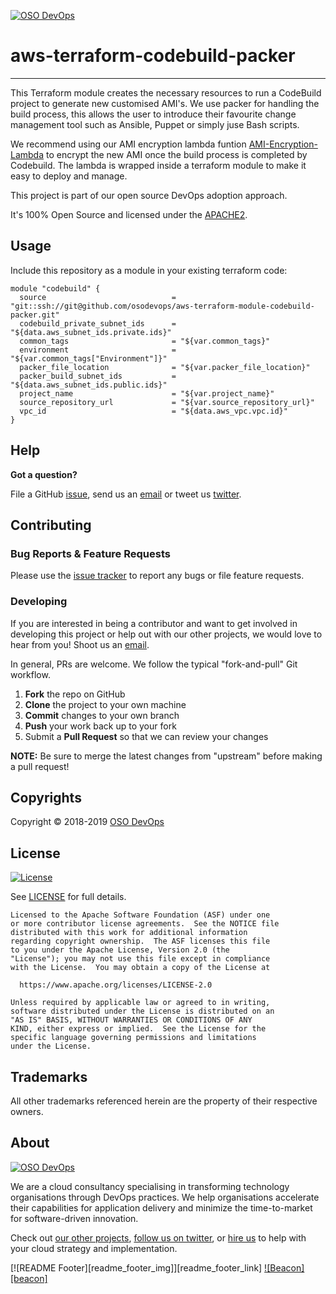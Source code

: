 [![OSO DevOps][logo]](https://osodevops.io)

# aws-terraform-codebuild-packer

---

This Terraform module creates the necessary resources to run a CodeBuild project to generate new customised AMI's. We use packer for handling the build process, this allows the user to introduce their favourite change management tool such as Ansible, Puppet or simply juse Bash scripts. 

We recommend using our AMI encryption lambda funtion [AMI-Encryption-Lambda](https://github.com/osodevops/aws-lambda-encrypt-ami) to encrypt the new AMI once the build process is completed by Codebuild. The lambda is wrapped inside a terraform module to make it easy to deploy and manage. 

This project is part of our open source DevOps adoption approach. 

It's 100% Open Source and licensed under the [APACHE2](LICENSE).

## Usage

Include this repository as a module in your existing terraform code:
```hcl
module "codebuild" {
  source                            = "git::ssh://git@github.com/osodevops/aws-terraform-module-codebuild-packer.git"
  codebuild_private_subnet_ids      = "${data.aws_subnet_ids.private.ids}"
  common_tags                       = "${var.common_tags}"
  environment                       = "${var.common_tags["Environment"]}"
  packer_file_location              = "${var.packer_file_location}"
  packer_build_subnet_ids           = "${data.aws_subnet_ids.public.ids}"
  project_name                      = "${var.project_name}"
  source_repository_url             = "${var.source_repository_url}"
  vpc_id                            = "${data.aws_vpc.vpc.id}"
}
```

## Help

**Got a question?**

File a GitHub [issue](https://github.com/osodevops/aws-terraform-module-codebuild-packer/issues), send us an [email][email] or tweet us [twitter][twitter].

## Contributing

### Bug Reports & Feature Requests

Please use the [issue tracker](https://github.com/osodevops/aws-terraform-module-codebuild-packer/issues) to report any bugs or file feature requests.

### Developing

If you are interested in being a contributor and want to get involved in developing this project or help out with our other projects, we would love to hear from you! Shoot us an [email][email].

In general, PRs are welcome. We follow the typical "fork-and-pull" Git workflow.

 1. **Fork** the repo on GitHub
 2. **Clone** the project to your own machine
 3. **Commit** changes to your own branch
 4. **Push** your work back up to your fork
 5. Submit a **Pull Request** so that we can review your changes

**NOTE:** Be sure to merge the latest changes from "upstream" before making a pull request!

## Copyrights

Copyright © 2018-2019 [OSO DevOps](https://osodevops.io)

## License 

[![License](https://img.shields.io/badge/License-Apache%202.0-blue.svg)](https://opensource.org/licenses/Apache-2.0) 

See [LICENSE](LICENSE) for full details.

    Licensed to the Apache Software Foundation (ASF) under one
    or more contributor license agreements.  See the NOTICE file
    distributed with this work for additional information
    regarding copyright ownership.  The ASF licenses this file
    to you under the Apache License, Version 2.0 (the
    "License"); you may not use this file except in compliance
    with the License.  You may obtain a copy of the License at

      https://www.apache.org/licenses/LICENSE-2.0

    Unless required by applicable law or agreed to in writing,
    software distributed under the License is distributed on an
    "AS IS" BASIS, WITHOUT WARRANTIES OR CONDITIONS OF ANY
    KIND, either express or implied.  See the License for the
    specific language governing permissions and limitations
    under the License.

## Trademarks

All other trademarks referenced herein are the property of their respective owners.

## About

[![OSO DevOps][logo]][website]

We are a cloud consultancy specialising in transforming technology organisations through DevOps practices. We help organisations accelerate their capabilities for application delivery and minimize the time-to-market for software-driven innovation. 

Check out [our other projects][github], [follow us on twitter][twitter], or [hire us][hire] to help with your cloud strategy and implementation.




[![README Footer][readme_footer_img]][readme_footer_link]
[![Beacon][beacon]][website]

  [logo]: https://osodevops.io/assets/images/logo-purple-b3af53cc.svg
  [website]: https://osodevops.io/
  [github]: https://github.com/orgs/osodevops/
  [hire]: https://osodevops.io/contact/
  [linkedin]: https://www.linkedin.com/company/oso-devops
  [twitter]: https://twitter.com/osodevops
  [email]: https://www.osodevops.io/contact/
